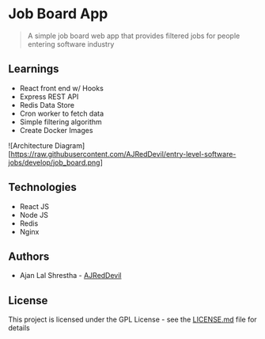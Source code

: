 # Job Board App

> A simple job board web app that provides filtered jobs for people entering software industry

## Learnings

- React front end w/ Hooks
- Express REST API
- Redis Data Store
- Cron worker to fetch data
- Simple filtering algorithm
- Create Docker Images

![Architecture Diagram][https://raw.githubusercontent.com/AJRedDevil/entry-level-software-jobs/develop/job_board.png]

## Technologies

- React JS
- Node JS
- Redis
- Nginx

## Authors

- Ajan Lal Shrestha - [AJRedDevil](https://github.com/AJRedDevil)

## License

This project is licensed under the GPL License - see the [LICENSE.md](https://gist.github.com/entry-level-software-jobs/LICENSE.md) file for details
